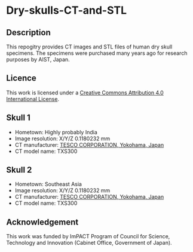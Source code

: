 # Dry-skulls-CT-and-STL

## Description
This repogitry provides CT images and STL files of human dry skull specimens.
The specimens were purchased many years ago for research purposes by AIST, Japan.

## Licence
This work is licensed under a [Creative Commons Attribution 4.0 International License](http://creativecommons.org/licenses/by/4.0/). 

## Skull 1

- Hometown: Highly probably India
- Image resolution: X/Y/Z 0.1180232 mm
- CT manufacturer: [TESCO CORPORATION, Yokohama, Japan](http://www.tesco-ndt.co.jp/)
- CT model name: TXS300


## Skull 2

- Hometown: Southeast Asia
- Image resolution: X/Y/Z 0.1180232 mm
- CT manufacturer: [TESCO CORPORATION, Yokohama, Japan](http://www.tesco-ndt.co.jp/)
- CT model name: TXS300


## Acknowledgement

This work was funded by ImPACT Program of Council for Science, Technology and Innovation (Cabinet Office, Government of Japan).

